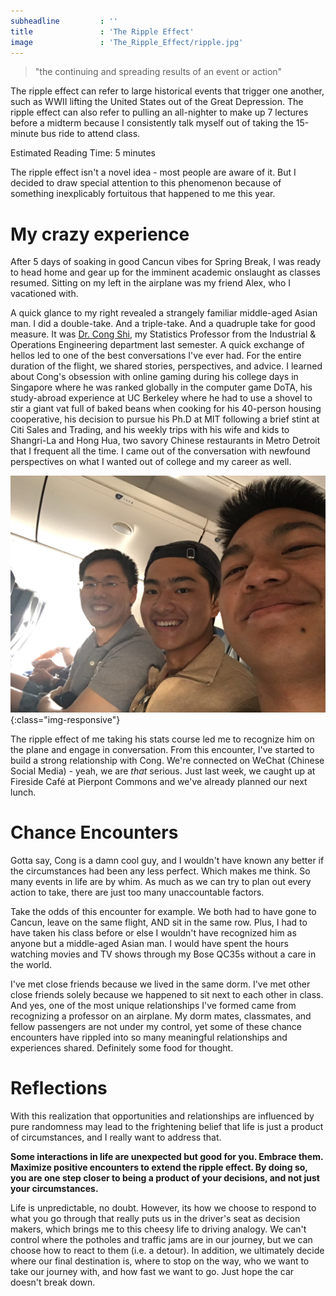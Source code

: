 ```yaml
---
subheadline         : ''
title               : 'The Ripple Effect'
image        		: 'The_Ripple_Effect/ripple.jpg'
---
```


> "the continuing and spreading results of an event or action"

The ripple effect can refer to large historical events that trigger one another, such as WWII lifting the United States out of the Great Depression. The ripple effect can also refer to pulling an all-nighter to make up 7 lectures before a midterm because I consistently talk myself out of taking the 15-minute bus ride to attend class.

Estimated Reading Time: 5 minutes

<!--more-->

The ripple effect isn't a novel idea - most people are aware of it. But I decided to draw special attention to this phenomenon because of something inexplicably fortuitous that happened to me this year.

# My crazy experience

After 5 days of soaking in good Cancun vibes for Spring Break, I was ready to head home and gear up for the imminent academic onslaught as classes resumed. Sitting on my left in the airplane was my friend Alex, who I vacationed with.

A quick glance to my right revealed a strangely familiar middle-aged Asian man. I did a double-take. And a triple-take. And a quadruple take for good measure. It was [Dr. Cong Shi][1], my Statistics Professor from the Industrial & Operations Engineering department last semester. A quick exchange of hellos led to one of the best conversations I've ever had. For the entire duration of the flight, we shared stories, perspectives, and advice. I learned about Cong's obsession with online gaming during his college days in Singapore where he was ranked globally in the computer game DoTA, his study-abroad experience at UC Berkeley where he had to use a shovel to stir a giant vat full of baked beans when cooking for his 40-person housing cooperative, his decision to pursue his Ph.D at MIT following a brief stint at Citi Sales and Trading, and his weekly trips with his wife and kids to Shangri-La and Hong Hua, two savory Chinese restaurants in Metro Detroit that I frequent all the time. I came out of the conversation with newfound perspectives on what I wanted out of college and my career as well.

![Cong, Shui, and Zhang](../images/The_Ripple_Effect/cong.JPG){:class="img-responsive"}

The ripple effect of me taking his stats course led me to recognize him on the plane and engage in conversation. From this encounter, I've started to build a strong relationship with Cong. We're connected on WeChat (Chinese Social Media) - yeah, we are *that* serious. Just last week, we caught up at Fireside Café at Pierpont Commons and we've already planned our next lunch. 

# Chance Encounters

Gotta say, Cong is a damn cool guy, and I wouldn't have known any better if the circumstances had been any less perfect. Which makes me think. So many events in life are by whim. As much as we can try to plan out every action to take, there are just too many unaccountable factors.

Take the odds of this encounter for example. We both had to have gone to Cancun, leave on the same flight, AND sit in the same row. Plus, I had to have taken his class before or else I wouldn't have recognized him as anyone but a middle-aged Asian man. I would have spent the hours watching movies and TV shows through my Bose QC35s without a care in the world.

I've met close friends because we lived in the same dorm. I've met other close friends solely because we happened to sit next to each other in class. And yes, one of the most unique relationships I've formed came from recognizing a professor on an airplane. My dorm mates, classmates, and fellow passengers are not under my control, yet some of these chance encounters have rippled into so many meaningful relationships and experiences shared. Definitely some food for thought.

# Reflections

With this realization that opportunities and relationships are influenced by pure randomness may lead to the frightening belief that life is just a product of circumstances, and I really want to address that. 

**Some interactions in life are unexpected but good for you. Embrace them. Maximize positive encounters to extend the ripple effect. By doing so, you are one step closer to being a product of your decisions, and not just your circumstances.**

Life is unpredictable, no doubt. However, its how we choose to respond to what you go through that really puts us in the driver's seat as decision makers, which brings me to this cheesy life to driving analogy. We can't control where the potholes and traffic jams are in our journey, but we can choose how to react to them (i.e. a detour). In addition, we ultimately decide where our final destination is, where to stop on the way, who we want to take our journey with, and how fast we want to go. Just hope the car doesn't break down.

[1]: http://www-personal.umich.edu/~shicong/
